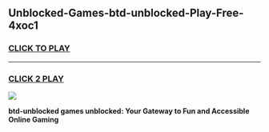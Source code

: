 
## Unblocked-Games-btd-unblocked-Play-Free-4xoc1
<h3>
<a href="https://premium76.site?title=btd-unblocked&ref=18A1">CLICK TO PLAY</a></h3>
<hr>

<h3>
<a href="https://premium76.site?title=btd-unblocked&ref=18A1">CLICK 2 PLAY</a>
  
</h3>

<a href="https://premium76.site?title=btd-unblocked&ref=18A1"><img src="https://clearcache.store/games.png"></a>


**btd-unblocked games unblocked: Your Gateway to Fun and Accessible Online Gaming**
